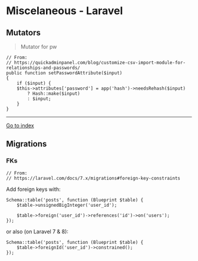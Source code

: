 # Miscelaneous - Laravel

## Mutators

> Mutator for pw

	// From:
	// https://quickadminpanel.com/blog/customize-csv-import-module-for-relationships-and-passwords/
	public function setPasswordAttribute($input)
	{
	    if ($input) {
		$this->attributes['password'] = app('hash')->needsRehash($input)
		    ? Hash::make($input)
		    : $input;
	    }
	}


***

[Go to index](../../README.md)

## Migrations

### FKs

	// From:
	// https://laravel.com/docs/7.x/migrations#foreign-key-constraints

Add foreign keys with:

	Schema::table('posts', function (Blueprint $table) {
		$table->unsignedBigInteger('user_id');

		$table->foreign('user_id')->references('id')->on('users');
	});

or also (on Laravel 7 & 8):

	Schema::table('posts', function (Blueprint $table) {
		$table->foreignId('user_id')->constrained();
	});
